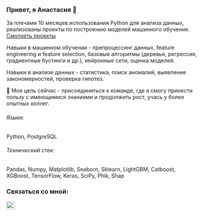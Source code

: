 ### Привет, я Анастасия 👋

За плечами 10 месяцев использования Python для анализа данных, реализованы проекты по построению моделей машинного обучения. [Смотреть проекты](https://github.com/AnastasiaZaitceva/Portfolio)

Навыки в машинном обучении - препроцессинг данных, feature engineering и feature selection, базовые алгоритмы (деревья, регрессия, градиентные бустинги и др.), нейронные сети, оценка моделей.

Навыки в анализе данных - статистика, поиск аномалий, выявление закономерностей, проверка гипотез.

🥅 Моя цель сейчас - присоединиться к команде, где я смогу принести пользу с имеющимися знаниями и продолжить рост, учась у более опытных коллег.

###### Языки:
Python, PostgreSQL

###### Технический стек: 
Pandas, Numpy, Matplotlib, Seaborn, Sklearn, LightGBM, Catboost, XGBoost, TensorFlow, Keras, SciPy, Phik, Shap

### Связаться со мной: 
[<img align="left" alt="Zaitseva_AA | Telegram" width="22px" src="https://cdn.jsdelivr.net/npm/simple-icons@v3/icons/telegram.svg" />](https://t.me/Zaitseva_AA)






